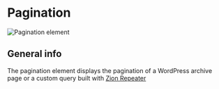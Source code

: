 # Pagination

![Pagination element](/assets/images/elements/pagination.png)

## General info

The pagination element displays the pagination of a WordPress archive page or a custom query built with [Zion Repeater](/features/repeater-query-builder)